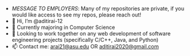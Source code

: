 - *MESSAGE TO EMPLOYERS*: Many of my repositories are private, if you would like access to see my repos, please reach out!
- 👋 Hi, I’m @aditirai-12
- 🌱 Currently majoring in Computer Science
- 💞️ Looking to work together on any web development of software engineering projects (specifically C/C++, Java, and Python)
- 📫 Contact me: arai21@asu.edu OR aditirai2020@gmail.com

